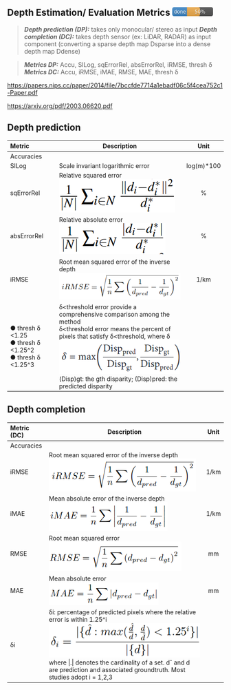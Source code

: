 <!-- CSS -->
<link rel="stylesheet" style="text/css" href="../styles.css">
<!--     -->

## Depth Estimation/ Evaluation Metrics <img src="../doc/50.png" width="95">

> **_Depth prediction (DP):_** takes only monocular/ stereo as input 
> **_Depth completion (DC):_** takes depth sensor (ex: LiDAR, RADAR) as input component (converting a sparse depth map Dsparse into a dense depth map Ddense)

> **_Metrics DP:_** Accu, SILog, sqErrorRel, absErrorRel, iRMSE, thresh δ  
> **_Metrics DC:_** Accu, iRMSE, iMAE, RMSE, MAE, thresh δ

https://papers.nips.cc/paper/2014/file/7bccfde7714a1ebadf06c5f4cea752c1-Paper.pdf 

https://arxiv.org/pdf/2003.06620.pdf

## Depth prediction

| Metric | Description | Unit |
| :-- | -- | :--: |
| Accuracies | | |
| SILog | Scale invariant logarithmic error | log(m)*100 |
| sqErrorRel | Relative squared error <br/> ![](../doc/sq_rel.png) | % |
| absErrorRel | Relative absolute error<br/> ![](../doc/abs_rel.png) | % |
| iRMSE | Root mean squared error of the inverse depth <br/>![](../doc/irmse.png) | 1/km |
| ● thresh δ <1.25 <br/> ● thresh δ <1.25^2 <br/> ● thresh δ <1.25^3 | δ<threshold error provide a comprehensive comparison among the method <br/> δ<threshold error means the percent of pixels that satisfy δ<threshold, where δ <br/> ![](../doc/dis_pixel_error.png) <br/> (Disp)gt: the gth disparity; (Disp)pred: the predicted disparity |


## Depth completion

| Metric (DC) | Description | Unit |
| :-- | -- | :--: |
| Accuracies | | |
| iRMSE |  Root mean squared error of the inverse depth <br/>![](../doc/irmse.png) | 1/km |
| iMAE | Mean absolute error of the inverse depth <br/>![](../doc/imae.png) | 1/km |
| RMSE | Root mean squared error <br/>![](../doc/rmse.png) | mm |
| MAE | Mean absolute error <br/>![](../doc/mae.png) | mm |
| δi | δi: percentage of predicted pixels where the relative error is within 1.25^i <br/> ![](../doc/teta.png) <br/> where \|.\| denotes  the cardinality of a set. dˆ and d are prediction and associated groundtruth. Most studies adopt i = 1,2,3 | |


